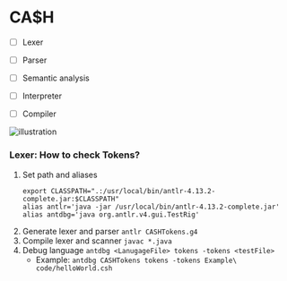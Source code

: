 # CA$H


- [ ] Lexer
- [ ] Parser
- [ ] Semantic analysis
- [ ] Interpreter
- [ ] Compiler




![illustration](./illustration.png)

### Lexer: How to check Tokens?
1. Set path and aliases
   ```
   export CLASSPATH=".:/usr/local/bin/antlr-4.13.2-complete.jar:$CLASSPATH"
   alias antlr='java -jar /usr/local/bin/antlr-4.13.2-complete.jar'
   alias antdbg='java org.antlr.v4.gui.TestRig'
   ```
2. Generate lexer and parser `antlr CASHTokens.g4`
3. Compile lexer and scanner `javac *.java`
4. Debug language `antdbg <LanugageFile> tokens -tokens <testFile>`
   * Example: `antdbg CASHTokens tokens -tokens Example\ code/helloWorld.csh`